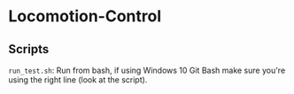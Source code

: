# Locomotion-Control

## Scripts

`run_test.sh`: 
Run from bash, if using Windows 10 Git Bash make sure you're using the right 
line (look at the script).